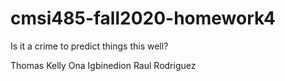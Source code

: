 # cmsi485-fall2020-homework4
Is it a crime to predict things this well?

Thomas Kelly
Ona Igbinedion
Raul Rodriguez
